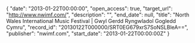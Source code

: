 {
  "date": "2013-01-22T00:00:00", 
  "open_access": true, 
  "target_url": "http://www.nwimf.com/", 
  "description": "", 
  "end_date": null, 
  "title": "North Wales International Music Festival | Gwyl Gerdd Ryngwladol Gogledd Cymru", 
  "record_id": "20130122T000000/SRT0EG679xrS7SoNSLBleA==", 
  "publisher": "nwimf.com", 
  "start_date": "2013-01-22T00:00:00Z"
}

